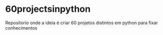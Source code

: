 # 60projectsinpython
Repositorio onde a ideia é criar 60 projetos distintos em python para fixar conhecimentos
